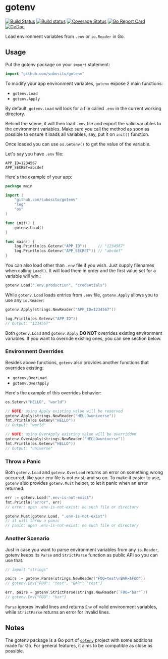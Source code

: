 # gotenv

[![Build Status](https://travis-ci.org/subosito/gotenv.svg?branch=master)](https://travis-ci.org/subosito/gotenv)
[![Build status](https://ci.appveyor.com/api/projects/status/wb2e075xkfl0m0v2/branch/master?svg=true)](https://ci.appveyor.com/project/subosito/gotenv/branch/master)
[![Coverage Status](https://badgen.net/codecov/c/github/subosito/gotenv)](https://codecov.io/gh/subosito/gotenv)
[![Go Report Card](https://goreportcard.com/badge/github.com/subosito/gotenv)](https://goreportcard.com/report/github.com/subosito/gotenv)
[![GoDoc](https://godoc.org/github.com/subosito/gotenv?status.svg)](https://godoc.org/github.com/subosito/gotenv)

Load environment variables from `.env` or `io.Reader` in Go.

## Usage

Put the gotenv package on your `import` statement:

```go
import "github.com/subosito/gotenv"
```

To modify your app environment variables, `gotenv` expose 2 main functions:

- `gotenv.Load`
- `gotenv.Apply`

By default, `gotenv.Load` will look for a file called `.env` in the current working directory.

Behind the scene, it will then load `.env` file and export the valid variables to the environment variables. Make sure you call the method as soon as possible to ensure it loads all variables, say, put it on `init()` function.

Once loaded you can use `os.Getenv()` to get the value of the variable.

Let's say you have `.env` file:

```
APP_ID=1234567
APP_SECRET=abcdef
```

Here's the example of your app:

```go
package main

import (
	"github.com/subosito/gotenv"
	"log"
	"os"
)

func init() {
	gotenv.Load()
}

func main() {
	log.Println(os.Getenv("APP_ID"))     // "1234567"
	log.Println(os.Getenv("APP_SECRET")) // "abcdef"
}
```

You can also load other than `.env` file if you wish. Just supply filenames when calling `Load()`. It will load them in order and the first value set for a variable will win.:

```go
gotenv.Load(".env.production", "credentials")
```

While `gotenv.Load` loads entries from `.env` file, `gotenv.Apply` allows you to use any `io.Reader`:

```go
gotenv.Apply(strings.NewReader("APP_ID=1234567"))

log.Println(os.Getenv("APP_ID"))
// Output: "1234567"
```

Both `gotenv.Load` and `gotenv.Apply` **DO NOT** overrides existing environment variables. If you want to override existing ones, you can see section below.

### Environment Overrides

Besides above functions, `gotenv` also provides another functions that overrides existing:

- `gotenv.OverLoad`
- `gotenv.OverApply`


Here's the example of this overrides behavior:

```go
os.Setenv("HELLO", "world")

// NOTE: using Apply existing value will be reserved
gotenv.Apply(strings.NewReader("HELLO=universe"))
fmt.Println(os.Getenv("HELLO"))
// Output: "world"

// NOTE: using OverApply existing value will be overridden
gotenv.OverApply(strings.NewReader("HELLO=universe"))
fmt.Println(os.Getenv("HELLO"))
// Output: "universe"
```

### Throw a Panic

Both `gotenv.Load` and `gotenv.OverLoad` returns an error on something wrong occurred, like your env file is not exist, and so on. To make it easier to use, `gotenv` also provides `gotenv.Must` helper, to let it panic when an error returned.

```go
err := gotenv.Load(".env-is-not-exist")
fmt.Println("error", err)
// error: open .env-is-not-exist: no such file or directory

gotenv.Must(gotenv.Load, ".env-is-not-exist")
// it will throw a panic
// panic: open .env-is-not-exist: no such file or directory
```

### Another Scenario

Just in case you want to parse environment variables from any `io.Reader`, gotenv keeps its `Parse` and `StrictParse` function as public API so you can use that.

```go
// import "strings"

pairs := gotenv.Parse(strings.NewReader("FOO=test\nBAR=$FOO"))
// gotenv.Env{"FOO": "test", "BAR": "test"}

err, pairs = gotenv.StrictParse(strings.NewReader(`FOO="bar"`))
// gotenv.Env{"FOO": "bar"}
```

`Parse` ignores invalid lines and returns `Env` of valid environment variables, while `StrictParse` returns an error for invalid lines.

## Notes

The gotenv package is a Go port of [`dotenv`](https://github.com/bkeepers/dotenv) project with some additions made for Go. For general features, it aims to be compatible as close as possible.
